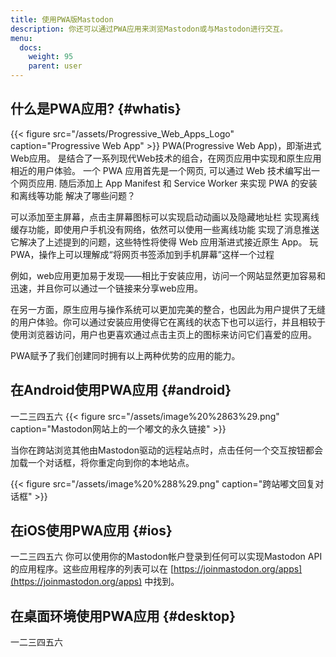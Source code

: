 ```yaml
---
title: 使用PWA版Mastodon
description: 你还可以通过PWA应用来浏览Mastodon或与Mastodon进行交互。
menu:
  docs:
    weight: 95
    parent: user
---
```

## 什么是PWA应用? {#whatis}

{{< figure src="/assets/Progressive_Web_Apps_Logo" caption="Progressive Web App" >}}
PWA(Progressive Web App)，即渐进式Web应用。
是结合了一系列现代Web技术的组合，在网页应用中实现和原生应用相近的用户体验。
一个 PWA 应用首先是一个网页, 可以通过 Web 技术编写出一个网页应用. 随后添加上 App Manifest 和 Service Worker 来实现 PWA 的安装和离线等功能
解决了哪些问题？

可以添加至主屏幕，点击主屏幕图标可以实现启动动画以及隐藏地址栏
实现离线缓存功能，即使用户手机没有网络，依然可以使用一些离线功能
实现了消息推送
它解决了上述提到的问题，这些特性将使得 Web 应用渐进式接近原生 App。
玩PWA，操作上可以理解成“将网页书签添加到手机屏幕”这样一个过程

例如，web应用更加易于发现——相比于安装应用，访问一个网站显然更加容易和迅速，并且你可以通过一个链接来分享web应用。

在另一方面，原生应用与操作系统可以更加完美的整合，也因此为用户提供了无缝的用户体验。你可以通过安装应用使得它在离线的状态下也可以运行，并且相较于使用浏览器访问，用户也更喜欢通过点击主页上的图标来访问它们喜爱的应用。

PWA赋予了我们创建同时拥有以上两种优势的应用的能力。
## 在Android使用PWA应用 {#android}

一二三四五六
{{< figure src="/assets/image%20%2863%29.png" caption="Mastodon网站上的一个嘟文的永久链接" >}}

当你在跨站浏览其他由Mastodon驱动的远程站点时，点击任何一个交互按钮都会加载一个对话框，将你重定向到你的本地站点。

{{< figure src="/assets/image%20%288%29.png" caption="跨站嘟文回复对话框" >}}

## 在iOS使用PWA应用 {#ios}

一二三四五六
你可以使用你的Mastodon帐户登录到任何可以实现Mastodon API的应用程序。这些应用程序的列表可以在 [https://joinmastodon.org/apps](https://joinmastodon.org/apps) 中找到。

## 在桌面环境使用PWA应用 {#desktop}

一二三四五六